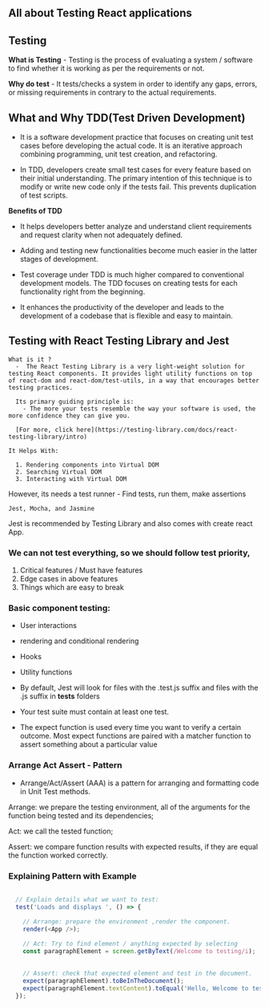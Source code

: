 ## All about Testing React applications 

## Testing

  **What is Testing**
    - Testing is the process of evaluating a system / software to find whether it is working as per the requirements or not.
  
  **Why do test**
    - It tests/checks a system in order to identify any gaps, errors, or missing requirements in contrary to the actual requirements.

## What and Why TDD(Test Driven Development)
  - It is a software development practice that focuses on creating unit test cases before developing the actual code. It is an iterative approach combining programming, unit test creation, and refactoring.

  - In TDD, developers create small test cases for every feature based on their initial understanding. The primary intention of this technique is to modify or write new code only if the tests fail. This prevents duplication of test scripts.

**Benefits of TDD**
  - It helps developers better analyze and understand client requirements and request clarity when not adequately defined.

  - Adding and testing new functionalities become much easier in the latter stages of development.

  - Test coverage under TDD is much higher compared to conventional development models. The TDD focuses on creating tests for each functionality right from the beginning.

  - It enhances the productivity of the developer and leads to the development of a codebase that is flexible and easy to maintain.


## Testing with React Testing Library and Jest 

    What is it ? 
      -  The React Testing Library is a very light-weight solution for testing React components. It provides light utility functions on top of react-dom and react-dom/test-utils, in a way that encourages better testing practices. 
      
      Its primary guiding principle is:
        - The more your tests resemble the way your software is used, the more confidence they can give you.

      [For more, click here](https://testing-library.com/docs/react-testing-library/intro)

    It Helps With:

      1. Rendering components into Virtual DOM
      2. Searching Virtual DOM
      3. Interacting with Virtual DOM
  
  However, its needs a test runner
    - Find tests, run them, make assertions

    Jest, Mocha, and Jasmine

  Jest is recommended by Testing Library and also comes with create react App.
  

### We can not test everything, so we should follow test priority,  
  1. Critical features / Must have features 
  2. Edge cases in above features 
  3. Things which are easy to break

### Basic component testing:
  - User interactions
  - rendering and conditional rendering 
  - Hooks
  - Utility functions

-  By default, Jest will look for files with the .test.js suffix and files with the .js suffix in __tests__ folders

- Your test suite must contain at least one test.

- The expect function is used every time you want to verify a certain outcome. Most expect functions are paired with a matcher function to assert something about a particular value


### Arrange Act Assert - Pattern 
  - Arrange/Act/Assert (AAA) is a pattern for arranging and formatting code in Unit Test methods.

  Arrange: we prepare the testing environment, all of the arguments for the function being tested and its dependencies;

  Act: we call the tested function;

  Assert: we compare function results with expected results, if they are equal the function worked correctly.


###  Explaining Pattern with Example
    

  ```JavaScript

    // Explain details what we want to test:
    test('Loads and displays ', () => {

      // Arrange: prepare the environment ,render the component.
      render(<App />);
      
      // Act: Try to find element / anything expected by selecting
      const paragraphElement = screen.getByText(/Welcome to testing/i);

      
      // Assert: check that expected element and test in the document.
      expect(paragraphElement).toBeInTheDocument();
      expect(paragraphElement.textContent).toEqual('Hello, Welcome to testing KT session');
    });    
  ```


